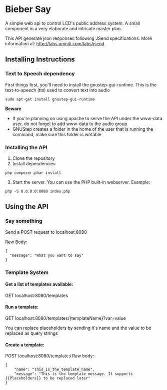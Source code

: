 # Bieber Say #

A simple web api to control LCD's public address system. A small component in a very elaborate and intricate master plan.

This API generate json responses following JSend specifications. More information at: http://labs.omniti.com/labs/jsend


## Installing Instructions ##

### Text to Speech dependency ###
First things first, you'll need to install the gnustep-gui-runtime. This is the text-to-speech (tts) used to convert text into audio
```
sudo apt-get install gnustep-gui-runtime
```

**Beware**
* If you're planning on using apache to serve the API under the www-data user, do not forget to add www-data to the audio group
* GNUStep creates a folder in the home of the user that is running the command, make sure this folder is writable


### Installing the API ###
1) Clone the repository
2) Install dependencies
```
php composer.phar install
```
3) Start the server. You can use the PHP built-in webserver. Example:
```
php -S 0.0.0.0:8080 index.php
```



## Using the API ##

### Say something ###
Send a POST request to localhost:8080

Raw Body: 
```
{
  "message": "What you want to say"
}
```




### Template System
#### Get a list of templates available:
GET localhost:8080/templates

#### Run a template:
GET localhost:8080/templates/{templateName}?var=value

You can replace placeholders by sending it's name and the value to be replaced as query strings

#### Create a template:
POST localhost:8080/templates
Raw body:
```
{
	"name": "This_is_the_template_name",
    "message": "This is the template message. It supports {{Placeholders}} to be replaced later"
}
```